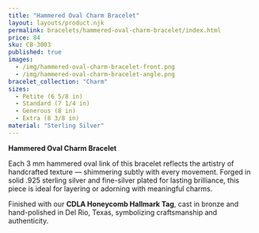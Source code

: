 ```yaml
---
title: "Hammered Oval Charm Bracelet"
layout: layouts/product.njk
permalink: bracelets/hammered-oval-charm-bracelet/index.html
price: 84
sku: CB-3003
published: true
images:
  - /img/hammered-oval-charm-bracelet-front.png
  - /img/hammered-oval-charm-bracelet-angle.png
bracelet_collection: "Charm"
sizes:
  - Petite (6 5/8 in)
  - Standard (7 1/4 in)
  - Generous (8 in)
  - Extra (8 3/8 in)
material: "Sterling Silver"
---
```


**Hammered Oval Charm Bracelet**  

Each 3 mm hammered oval link of this bracelet reflects the artistry of handcrafted texture — shimmering subtly with every movement. Forged in solid .925 sterling silver and fine-silver plated for lasting brilliance, this piece is ideal for layering or adorning with meaningful charms.  

Finished with our **CDLA Honeycomb Hallmark Tag**, cast in bronze and hand-polished in Del Rio, Texas, symbolizing craftsmanship and authenticity.
